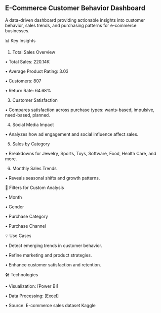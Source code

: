 ## E-Commerce Customer Behavior Dashboard

A data-driven dashboard providing actionable insights into customer behavior, sales trends, and purchasing patterns for e-commerce businesses.

📊 Key Insights
 1. Total Sales Overview
    
 • Total Sales: 220.14K
 
 • Average Product Rating: 3.03
 
 • Customers: 807
 
 • Return Rate: 64.68%
 
 3. Customer Satisfaction
  
 • Compares satisfaction across purchase types: wants-based, impulsive, need-based, planned.
 
 4. Social Media Impact
 
 • Analyzes how ad engagement and social influence affect sales.
 
 5. Sales by Category

 • Breakdowns for Jewelry, Sports, Toys, Software, Food, Health Care, and more.

 6. Monthly Sales Trends

 • Reveals seasonal shifts and growth patterns.

🎯 Filters for Custom Analysis

 • Month
 
 • Gender
 
 • Purchase Category
 
 • Purchase Channel

💡 Use Cases

 • Detect emerging trends in customer behavior.
 
 • Refine marketing and product strategies.
 
 • Enhance customer satisfaction and retention.

🛠 Technologies

 • Visualization: [Power BI]
 
 • Data Processing: [Excel]
 
 • Source: E-commerce sales dataset Kaggle
